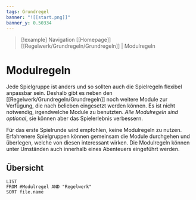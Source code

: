 ```yaml
---
tags: Grundregel
banner: "![[start.png]]"
banner_y: 0.50334
---
```

> [!example] Navigation 
> [[Homepage]]
> [[Regelwerk/Grundregeln/Grundregeln]] | Modulregeln

# Modulregeln
Jede Spielgruppe ist anders und so sollten auch die Spielregeln flexibel anpassbar sein. Deshalb gibt es neben den [[Regelwerk/Grundregeln/Grundregeln]] noch weitere Module zur Verfügung, die nach belieben eingesetzt werden können. Es ist nicht notwendig, irgendwelche Module zu benutzten. *Alle Modulregeln sind optional*, sie können aber das Spielerlebnis verbessern. 

Für das erste Spielrunde wird empfohlen, keine Modulregeln zu nutzen. Erfahrenere Spielgruppen können gemeinsam die Module durchgehen und überlegen, welche von diesen interessant wirken. Die Modulregeln können unter Umständen auch innerhalb eines Abenteuers eingeführt werden.


## Übersicht
```dataview
LIST
FROM #Modulregel AND "Regelwerk"
SORT file.name
```